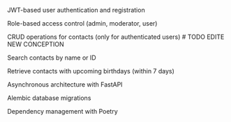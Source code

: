 JWT-based user authentication and registration

Role-based access control (admin, moderator, user)

CRUD operations for contacts (only for authenticated users) # TODO EDITE NEW CONCEPTION

Search contacts by name or ID

Retrieve contacts with upcoming birthdays (within 7 days)

Asynchronous architecture with FastAPI

Alembic database migrations

Dependency management with Poetry
